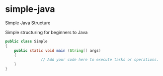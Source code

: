 # simple-java
Simple Java Structure

Simple structuring for beginners to Java

```Java
public class Simple
{
    public static void main (String[] args)
    {
                // Add your code here to execute tasks or operations.
    }
}
```


